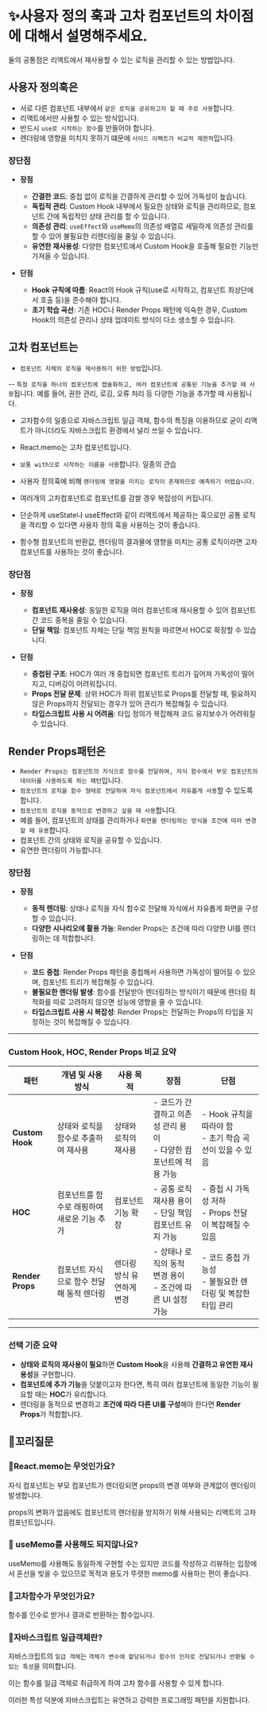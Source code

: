 # ✨사용자 정의 훅과 고차 컴포넌트의 차이점에 대해서 설명해주세요.

둘의 공통점은 리액트에서 재사용할 수 있는 로직을 관리할 수 있는 방법입니다.

## 사용자 정의훅은

- 서로 다른 컴포넌트 내부에서 `같은 로직을 공유하고자 할 때 주로 사용`합니다.
- 리액트에서만 사용할 수 있는 방식입니다.
- 반드시 `use로 시작하는 함수`를 만들어야 합니다.
- 렌더링에 영향을 미치지 못하기 떄문에 `사이드 이펙트가 비교적 제한적`입니다.

### 장단점

- **장점**

  - **간결한 코드**: 중첩 없이 로직을 간결하게 관리할 수 있어 가독성이 높습니다.
  - **독립적 관리**: Custom Hook 내부에서 필요한 상태와 로직을 관리하므로, 컴포넌트 간에 독립적인 상태 관리를 할 수 있습니다.
  - **의존성 관리**: `useEffect`와 `useMemo`의 의존성 배열로 세밀하게 의존성 관리를 할 수 있어 불필요한 리렌더링을 줄일 수 있습니다.
  - **유연한 재사용성**: 다양한 컴포넌트에서 Custom Hook을 호출해 필요한 기능만 가져올 수 있습니다.

- **단점**
  - **Hook 규칙에 따름**: React의 Hook 규칙(use로 시작하고, 컴포넌트 최상단에서 호출 등)을 준수해야 합니다.
  - **초기 학습 곡선**: 기존 HOC나 Render Props 패턴에 익숙한 경우, Custom Hook의 의존성 관리나 상태 업데이트 방식이 다소 생소할 수 있습니다.

## 고차 컴포넌트는

- `컴포넌트 자체의 로직을 재사용하기 위한 방법`입니다.

-- `특정 로직을 하나의 컴포넌트에 캡슐화하고, 여러 컴포넌트에 공통된 기능을 추가할 때 사용`됩니다. 예를 들어, 권한 관리, 로깅, 오류 처리 등 다양한 기능을 추가할 때 사용됩니다.

- 고차함수의 일종으로 자바스크립트 일급 객체, 함수의 특징을 이용하므로 굳이 리액트가 아니더라도 자바스크립트 환경에서 널리 쓰일 수 있습니다.

- React.memo는 고차 컴포넌트입니다.

- `보통 with으로 시작하는 이름을 사용`합니다. 일종의 관습

- 사용자 정의훅에 비해 `렌더링에 영향을 미치는 로직이 존재하므로 예측하기 어렵습니다.`

- 여러개의 고차컴포넌트로 컴포넌트를 감쌀 경우 복잡성이 커집니다.

- 단순하게 useState나 useEffect와 같이 리액트에서 제공하는 훅으로만 공통 로직을 격리할 수 있다면 사용자 정의 훅을 사용하는 것이 좋습니다.

- 함수형 컴포넌트의 반환값, 렌더링의 결과물에 영향을 미치는 공통 로직이라면 고차컴포넌트를 사용하는 것이 좋습니다.

### 장단점

- **장점**

  - **컴포넌트 재사용성**: 동일한 로직을 여러 컴포넌트에 재사용할 수 있어 컴포넌트 간 코드 중복을 줄일 수 있습니다.
  - **단일 책임**: 컴포넌트 자체는 단일 책임 원칙을 따르면서 HOC로 확장할 수 있습니다.

- **단점**
  - **중첩된 구조**: HOC가 여러 개 중첩되면 컴포넌트 트리가 깊어져 가독성이 떨어지고, 디버깅이 어려워집니다.
  - **Props 전달 문제**: 상위 HOC가 하위 컴포넌트로 Props를 전달할 때, 필요하지 않은 Props까지 전달되는 경우가 있어 관리가 복잡해질 수 있습니다.
  - **타입스크립트 사용 시 어려움**: 타입 정의가 복잡해져 코드 유지보수가 어려워질 수 있습니다.

## Render Props패턴은

- `Render Props는 컴포넌트의 자식으로 함수를 전달하여, 자식 함수에서 부모 컴포넌트의 데이터를 사용하도록 하는 패턴`입니다.
- `컴포넌트의 로직을 함수 형태로 전달하여 자식 컴포넌트에서 자유롭게 사용`할 수 있도록 합니다.
- `컴포넌트의 로직을 동적으로 변경하고 싶을 때 사용`합니다.
- 예를 들어, 컴포넌트의 상태를 관리하거나 `화면을 렌더링하는 방식을 조건에 따라 변경할 때 유용`합니다.
- 컴포넌트 간의 상태와 로직을 공유할 수 있습니다.
- 유연한 렌더링이 가능합니다.

### 장단점

- **장점**

  - **동적 렌더링**: 상태나 로직을 자식 함수로 전달해 자식에서 자유롭게 화면을 구성할 수 있습니다.
  - **다양한 시나리오에 활용 가능**: Render Props는 조건에 따라 다양한 UI를 렌더링하는 데 적합합니다.

- **단점**
  - **코드 중첩**: Render Props 패턴을 중첩해서 사용하면 가독성이 떨어질 수 있으며, 컴포넌트 트리가 복잡해질 수 있습니다.
  - **불필요한 렌더링 발생**: 함수를 전달받아 렌더링하는 방식이기 때문에 렌더링 최적화를 따로 고려하지 않으면 성능에 영향을 줄 수 있습니다.
  - **타입스크립트 사용 시 복잡성**: Render Props는 전달하는 Props의 타입을 지정하는 것이 복잡해질 수 있습니다.

---

### Custom Hook, HOC, Render Props 비교 요약

| 패턴             | 개념 및 사용 방식                           | 사용 목적                 | 장점                                                                 | 단점                                                         |
| ---------------- | ------------------------------------------- | ------------------------- | -------------------------------------------------------------------- | ------------------------------------------------------------ |
| **Custom Hook**  | 상태와 로직을 함수로 추출하여 재사용        | 상태와 로직의 재사용      | - 코드가 간결하고 의존성 관리 용이<br> - 다양한 컴포넌트에 적용 가능 | - Hook 규칙을 따라야 함<br> - 초기 학습 곡선이 있을 수 있음  |
| **HOC**          | 컴포넌트를 함수로 래핑하여 새로운 기능 추가 | 컴포넌트 기능 확장        | - 공통 로직 재사용 용이<br> - 단일 책임 컴포넌트 유지 가능           | - 중첩 시 가독성 저하<br> - Props 전달이 복잡해질 수 있음    |
| **Render Props** | 컴포넌트 자식으로 함수 전달해 동적 렌더링   | 렌더링 방식 유연하게 변경 | - 상태나 로직의 동적 변경 용이<br> - 조건에 따른 UI 설정 가능        | - 코드 중첩 가능성<br> - 불필요한 렌더링 및 복잡한 타입 관리 |

---

### 선택 기준 요약

- **상태와 로직의 재사용이 필요**하면 **Custom Hook**을 사용해 **간결하고 유연한 재사용성**을 구현합니다.
- **컴포넌트에 추가 기능**을 덧붙이고자 한다면, 특히 여러 컴포넌트에 동일한 기능이 필요할 때는 **HOC**가 유리합니다.
- 렌더링을 동적으로 변경하고 **조건에 따라 다른 UI를 구성**해야 한다면 **Render Props**가 적합합니다.

## 🔁꼬리질문

### 🤔React.memo는 무엇인가요?

자식 컴포넌트는 부모 컴포넌트가 렌더링되면 props의 변경 여부와 관계없이 렌더링이 발생합니다.

props의 변화가 없음에도 컴포넌트의 렌더링을 방지하기 위해 사용되는 리액트의 고차 컴포넌트입니다.

### 🤔 useMemo를 사용해도 되지않나요?

useMemo를 사용해도 동일하게 구현할 수는 있지만 코드를 작성하고 리뷰하는 입장에서 혼선을 빚을 수 있으므로 목적과 용도가 뚜렷한 memo를 사용하는 편이 좋습니다.

### 🤔고차함수가 무엇인가요?

함수를 인수로 받거나 결과로 반환하는 함수입니다.

### 🤔자바스크립트 일급객체란?

자바스크립트의 `일급 객체`는 `객체가 변수에 할당되거나 함수의 인자로 전달되거나 반환될 수 있는 특성`을 의미합니다.

이는 함수를 일급 객체로 취급하게 하여 고차 함수를 사용할 수 있게 합니다.

이러한 특성 덕분에 자바스크립트는 유연하고 강력한 프로그래밍 패턴을 지원합니다.
